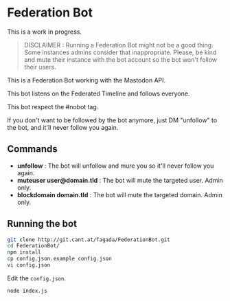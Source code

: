 # Federation Bot

This is a work in progress.

> DISCLAIMER : Running a Federation Bot might not be a good thing. Some 
> instances admins consider that inappropriate. Please, be kind and mute
> their instance with the bot account so the bot won't follow their users.

This is a Federation Bot working with the Mastodon API.

This bot listens on the Federated Timeline and follows everyone.

This bot respect the #nobot tag.

If you don't want to be followed by the bot anymore, 
just DM "unfollow" to the bot, and it'll never follow you again.

## Commands

* __unfollow__ : The bot will unfollow and mure you so it'll never follow you again.
* __muteuser user@domain.tld__ : The bot will mute the targeted user. Admin only.
* __blockdomain domain.tld__ : The bot will mute the targeted domain. Admin only.

## Running the bot

```bash
git clone http://git.cant.at/Tagada/FederationBot.git
cd FederationBot/
npm install
cp config.json.example config.json
vi config.json
```

Edit the `config.json`.

```bash
node index.js
```
